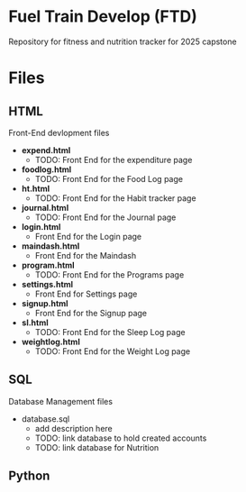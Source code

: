 # **Fuel Train Develop (FTD)**
Repository for fitness and nutrition tracker for 2025 capstone

 
# **Files**

## **HTML**
Front-End devlopment files

* **expend.html** 
    * TODO: Front End for the expenditure page
* **foodlog.html**
    * TODO: Front End for the Food Log page
* **ht.html**
    * TODO: Front End for the Habit tracker page
* **journal.html**
    * TODO: Front End for the Journal page
* **login.html**
    * Front End for the Login page
* **maindash.html**
    * Front End for the Maindash
* **program.html**
    * TODO: Front End for the Programs page
* **settings.html**
    * Front End for Settings page
* **signup.html**
    * Front End for the Signup page
* **sl.html**
    * TODO: Front End for the Sleep Log page
* **weightlog.html**
    * TODO: Front End for the Weight Log page
## SQL
Database Management files
* database.sql
    * add description here
    * TODO: link database to hold created accounts
    * TODO: link database for Nutrition
## Python





